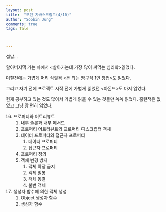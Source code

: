 ```yaml
---
layout: post
title:  "모던 자바스크립트(4/10)"
author: "Soobin Jung"
comments: true
tags: Tale



---
```


설날...

할아버지댁 가는 차에서 <살아가는데 가장 많이 써먹는 심리학>읽었다.

며칠전에는 가볍게 머리 식힐겸 <돈 되는 방구석 1인 창업>도 읽었다. 

그리고 자기 전에 프로젝트 시작 전에 가볍게 읽었던 <아몬드>도 마저 읽었다. 

현재 공부하고 있는 것도 많아서 가볍게 읽을 수 있는 것들만 쓱쓱 읽었다. 홈런책은 없었고 그냥 맘 편히 읽었다.





16. 프로퍼티와 어트리뷰트
    1. 내부 슬롯과 내부 메서드
    2. 프로퍼티 어트리뷰트와 프로퍼티 디스크립터 객체
    3. 데이터 프로퍼티와 접근자 프로퍼티
       1. 데이터 프로퍼티
       2. 접근자 프로퍼티
    4. 프로퍼티 정의
    5. 객체 변경 방지
       1. 객체 확장 금지
       2. 객체 밀봉
       3. 객체 동결
       4. 불변 객체
17. 생성자 함수에 의한 객체 생성
    1. Object 생성자 함수
    2. 생성자 함수